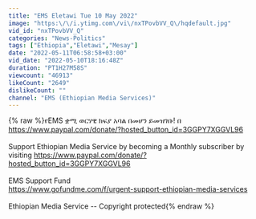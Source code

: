 ```yaml
---
title: "EMS Eletawi Tue 10 May 2022"
image: "https:\/\/i.ytimg.com\/vi\/nxTPovbVV_Q\/hqdefault.jpg"
vid_id: "nxTPovbVV_Q"
categories: "News-Politics"
tags: ["Ethiopia","Eletawi","Mesay"]
date: "2022-05-11T06:58:58+03:00"
vid_date: "2022-05-10T18:16:48Z"
duration: "PT1H27M58S"
viewcount: "46913"
likeCount: "2649"
dislikeCount: ""
channel: "EMS (Ethiopian Media Services)"
---
```

{% raw %}የEMS  ቋሚ ወርሃዊ ክፍያ አባል በመሆን ይመዝገቡ! በ <br /><a rel="nofollow" target="blank" href="https://www.paypal.com/donate/?hosted_button_id=3GGPY7XGGVL96">https://www.paypal.com/donate/?hosted_button_id=3GGPY7XGGVL96</a><br /><br />Support Ethiopian Media Service by becoming a Monthly subscriber by visiting <a rel="nofollow" target="blank" href="https://www.paypal.com/donate/?hosted_button_id=3GGPY7XGGVL96">https://www.paypal.com/donate/?hosted_button_id=3GGPY7XGGVL96</a><br /><br />EMS Support Fund<br /><a rel="nofollow" target="blank" href="https://www.gofundme.com/f/urgent-support-ethiopian-media-services">https://www.gofundme.com/f/urgent-support-ethiopian-media-services</a><br /><br />Ethiopian Media Service -- Copyright protected{% endraw %}
